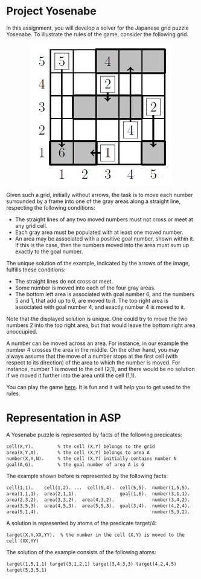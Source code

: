 # Project Yosenabe

In this assignment, you will develop a solver for the Japanese grid puzzle Yosenabe. To illustrate the rules of the game, consider the following grid.
<p align="center">
  <img src="img/yosenabe.png">
</p>
Given such a grid, initially without arrows, the task is to move each number surrounded by a frame into one of the gray areas along a straight line, respecting the following conditions:
<ul>
  <li> The straight lines of any two moved numbers must not cross or meet at any grid cell.</li>
  <li> Each gray area must be populated with at least one moved number.</li>
  <li> An area may be associated with a positive goal number, shown within it. If this is the case, then the numbers moved into the area must sum up exactly to the goal number.</li>
</ul>
The unique solution of the example, indicated by the arrows of the image, fulfills these conditions:
<ul>
  <li> The straight lines do not cross or meet.</li>
  <li> Some number is moved into each of the four gray areas.</li>
  <li> The bottom left area is associated with goal number 6, and the numbers 5 and 1, that add up to 6, are moved to it. The top right area is associated with goal number 4, and exactly number 4 is moved to it.</li>
</ul>
<p>
Note that the displayed solution is unique. One could try to move the two numbers 2 into the top right area, but that would leave the bottom right area unoccupied.
</p>
<p>
A number can be moved across an area. For instance, in our example the number 4 crosses the area in the middle. On the other hand, you may always assume that the move of a number stops at the first cell (with respect to its direction) of the area to which the number is moved. For instance, number 1 is moved to the cell (2,1), and there would be no solution if we moved it further into the area until the cell (1,1).
</p>
<p>
You can play the game <a href="https://github.com/Advanced-Concepts-Programming-Languages/github-starter-course">here</a>. It is fun and it will help you to get used to the rules.
</p>

# Representation in ASP

A Yosenabe puzzle is represented by facts of the following predicates:
```
cell(X,Y).         % the cell (X,Y) belongs to the grid
area(X,Y,A).       % the cell (X,Y) belongs to area A
number(X,Y,N).     % the cell (X,Y) initially contains number N
goal(A,G).         % the goal number of area A is G
```
The example shown before is represented by the following facts:
```
cell(1,1).    cell(1,2). ...  cell(5,4).  cell(5,5).  number(1,5,5).
area(1,1,1).  area(2,1,1).                goal(1,6).  number(3,1,1).
area(2,3,2).  area(3,3,2).  area(4,3,2).              number(3,4,2).
area(3,5,3).  area(4,5,3).  area(5,5,3).  goal(3,4).  number(4,2,4).
area(5,1,4).                                          number(5,3,2).
```
A solution is represented by atoms of the predicate target/4:
```
target(X,Y,XX,YY).  % the number in the cell (X,Y) is moved to the cell (XX,YY)
```
The solution of the example consists of the following atoms:
```
target(1,5,1,1) target(3,1,2,1) target(3,4,3,3) target(4,2,4,5) target(5,3,5,1)
```
